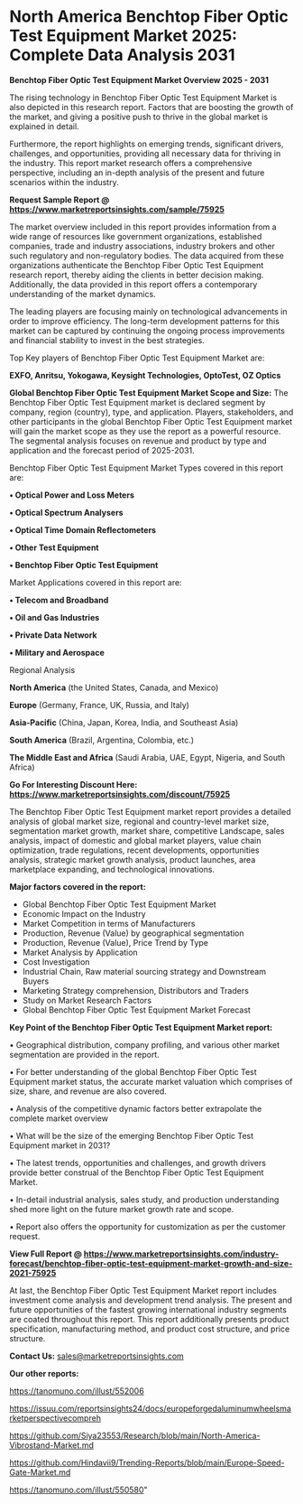 # North America Benchtop Fiber Optic Test Equipment Market 2025: Complete Data Analysis 2031

<Strong> Benchtop Fiber Optic Test Equipment Market Overview 2025 - 2031</strong>

The rising technology in Benchtop Fiber Optic Test Equipment Market is also depicted in this research report. Factors that are boosting the growth of the market, and giving a positive push to thrive in the global market is explained in detail.

Furthermore, the report highlights on emerging trends, significant drivers, challenges, and opportunities, providing all necessary data for thriving in the industry. This report market research offers a comprehensive perspective, including an in-depth analysis of the present and future scenarios within the industry.

<strong>Request Sample Report @ <a href=https://www.marketreportsinsights.com/sample/75925>https://www.marketreportsinsights.com/sample/75925</a></strong>

The market overview included in this report provides information from a wide range of resources like government organizations, established companies, trade and industry associations, industry brokers and other such regulatory and non-regulatory bodies. The data acquired from these organizations authenticate the Benchtop Fiber Optic Test Equipment research report, thereby aiding the clients in better decision making. Additionally, the data provided in this report offers a contemporary understanding of the market dynamics.

The leading players are focusing mainly on technological advancements in order to improve efficiency. The long-term development patterns for this market can be captured by continuing the ongoing process improvements and financial stability to invest in the best strategies.

Top Key players of Benchtop Fiber Optic Test Equipment Market are:

<strong>EXFO, Anritsu, Yokogawa, Keysight Technologies, OptoTest, OZ Optics</strong>

<strong><b>Global Benchtop Fiber Optic Test Equipment Market Scope and Size:</b></strong>
The Benchtop Fiber Optic Test Equipment market is declared segment by company, region (country), type, and application. Players, stakeholders, and other participants in the global Benchtop Fiber Optic Test Equipment market will gain the market scope as they use the report as a powerful resource. The segmental analysis focuses on revenue and product by type and application and the forecast period of 2025-2031.

Benchtop Fiber Optic Test Equipment Market Types covered in this report are:

<strong>• Optical Power and Loss Meters

• Optical Spectrum Analysers

• Optical Time Domain Reflectometers

• Other Test Equipment

• Benchtop Fiber Optic Test Equipment</strong>

Market Applications covered in this report are:

<strong>• Telecom and Broadband

• Oil and Gas Industries

• Private Data Network

• Military and Aerospace</strong> 

Regional Analysis

<strong>North America</strong> (the United States, Canada, and Mexico)

<strong>Europe</strong> (Germany, France, UK, Russia, and Italy)

<strong>Asia-Pacific</strong> (China, Japan, Korea, India, and Southeast Asia)

<strong>South America</strong> (Brazil, Argentina, Colombia, etc.)

<strong>The Middle East and Africa</strong> (Saudi Arabia, UAE, Egypt, Nigeria, and South Africa)

<strong>Go For Interesting Discount Here: <a href=https://www.marketreportsinsights.com/discount/75925>https://www.marketreportsinsights.com/discount/75925</a></strong>

The Benchtop Fiber Optic Test Equipment market report provides a detailed analysis of global market size, regional and country-level market size, segmentation market growth, market share, competitive Landscape, sales analysis, impact of domestic and global market players, value chain optimization, trade regulations, recent developments, opportunities analysis, strategic market growth analysis, product launches, area marketplace expanding, and technological innovations.

<strong><b>Major factors covered in the report:</b></strong>
<ul>
  <li>Global Benchtop Fiber Optic Test Equipment Market </li>
  <li>Economic Impact on the Industry</li>
  <li>Market Competition in terms of Manufacturers</li>
  <li>Production, Revenue (Value) by geographical segmentation</li>
  <li>Production, Revenue (Value), Price Trend by Type</li>
  <li>Market Analysis by Application</li>
  <li>Cost Investigation</li>
  <li>Industrial Chain, Raw material sourcing strategy and Downstream Buyers</li>
  <li>Marketing Strategy comprehension, Distributors and Traders</li>
  <li>Study on Market Research Factors</li>
  <li>Global Benchtop Fiber Optic Test Equipment Market Forecast</li>
</ul>

<strong><b>Key Point of the Benchtop Fiber Optic Test Equipment Market report:</b></strong>

• Geographical distribution, company profiling, and various other market segmentation are provided in the report.

• For better understanding of the global Benchtop Fiber Optic Test Equipment market status, the accurate market valuation which comprises of size, share, and revenue are also covered.

• Analysis of the competitive dynamic factors better extrapolate the complete market overview

• What will be the size of the emerging Benchtop Fiber Optic Test Equipment market in 2031?

• The latest trends, opportunities and challenges, and growth drivers provide better construal of the Benchtop Fiber Optic Test Equipment Market.

• In-detail industrial analysis, sales study, and production understanding shed more light on the future market growth rate and scope.

• Report also offers the opportunity for customization as per the customer request.

<strong><b>View Full Report @ <a href=https://www.marketreportsinsights.com/industry-forecast/benchtop-fiber-optic-test-equipment-market-growth-and-size-2021-75925>https://www.marketreportsinsights.com/industry-forecast/benchtop-fiber-optic-test-equipment-market-growth-and-size-2021-75925</a></b></strong>


At last, the Benchtop Fiber Optic Test Equipment Market report includes investment come analysis and development trend analysis. The present and future opportunities of the fastest growing international industry segments are coated throughout this report. This report additionally presents product specification, manufacturing method, and product cost structure, and price structure.

<strong>Contact Us:</strong>
sales@marketreportsinsights.com

<strong>Our other reports:</strong>

<a href=https://tanomuno.com/illust/552006>https://tanomuno.com/illust/552006</a>

<a href=https://issuu.com/reportsinsights24/docs/europeforgedaluminumwheelsmarketperspectivecompreh>https://issuu.com/reportsinsights24/docs/europeforgedaluminumwheelsmarketperspectivecompreh</a>

<a href=https://github.com/Siya23553/Research/blob/main/North-America-Vibrostand-Market.md>https://github.com/Siya23553/Research/blob/main/North-America-Vibrostand-Market.md</a>

<a href=https://github.com/Hindavii9/Trending-Reports/blob/main/Europe-Speed-Gate-Market.md>https://github.com/Hindavii9/Trending-Reports/blob/main/Europe-Speed-Gate-Market.md</a>

<a href=https://tanomuno.com/illust/550580>https://tanomuno.com/illust/550580</a>"
